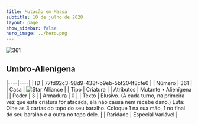 ```yaml
---
title: Mutação em Massa
subtitle: 10 de julho de 2020
layout: page
show_sidebar: false
hero_image: ../hero.png
---
```


![361](https://cdn.keyforgegame.com/media/card_front/pt/479_361_PQMG8X4C99HJ_pt.png)

## Umbro-Alienígena

|----|----|
| ID | 77fd92c3-98d9-438f-b9eb-5bf204f8cfe6 |
| Número | 361 |
| Casa | ![Star Alliance](https://archonarcana.com/images/thumb/7/7d/Star_Alliance.png/22px-Star_Alliance.png "Aliança Estelar") |
| Tipo | Criatura |
| Atributos | Mutante • Alienígena |
| Poder | 3 |
| Armadura | 0 |
| Texto | Elusivo. (A cada turno, na primeira vez que esta criatura for atacada, ela não causa nem recebe dano.) Luta: Olhe as 3 cartas do topo do seu baralho. Coloque 1 na sua mão, 1 no final do seu baralho e a outra no topo dele. |
| Raridade | Especial Variável |
